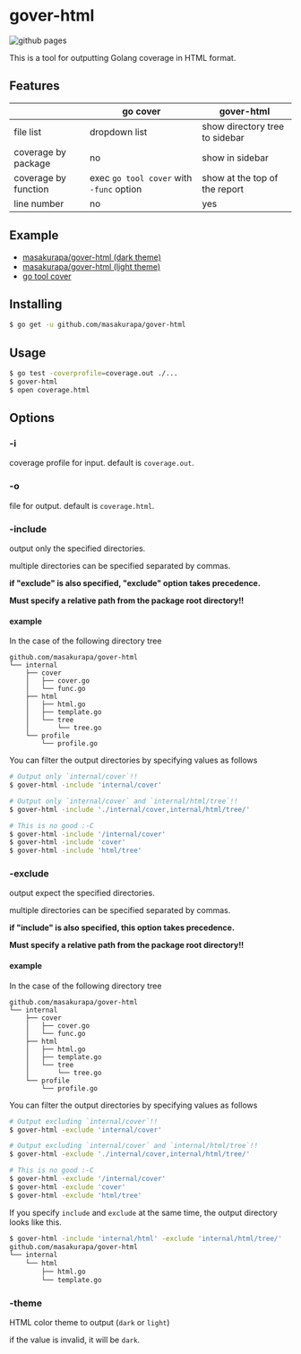 # gover-html

![github pages](https://github.com/masakurapa/gover-html/workflows/github%20pages/badge.svg)

This is a tool for outputting Golang coverage in HTML format.

## Features

|   | go cover | gover-html|
|---|---|---|
| file list | dropdown list | show directory tree to sidebar |
| coverage by package | no | show in sidebar |
| coverage by function | exec `go tool cover` with `-func` option | show at the top of the report |
| line number | no | yes |

## Example
- [masakurapa/gover-html (dark theme)](https://masakurapa.github.io/gover-html/gover-html_dark.html)
- [masakurapa/gover-html (light theme)](https://masakurapa.github.io/gover-html/gover-html_light.html)
- [go tool cover](https://masakurapa.github.io/gover-html/go-tool-cover.html)

## Installing

```sh
$ go get -u github.com/masakurapa/gover-html
```

## Usage

```sh
$ go test -coverprofile=coverage.out ./...
$ gover-html
$ open coverage.html
```

## Options
### -i
coverage profile for input. default is `coverage.out`.

### -o
file for output. default is `coverage.html`.

### -include
output only the specified directories.

multiple directories can be specified separated by commas.

**if "exclude" is also specified, "exclude" option takes precedence.**

**Must specify a relative path from the package root directory!!**

#### example
In the case of the following directory tree

```
github.com/masakurapa/gover-html
└── internal
    ├── cover
    │   ├── cover.go
    │   └── func.go
    ├── html
    │   ├── html.go
    │   ├── template.go
    │   └── tree
    │       └── tree.go
    └── profile
        └── profile.go
```

You can filter the output directories by specifying values as follows

```sh
# Output only `internal/cover`!!
$ gover-html -include 'internal/cover'

# Output only `internal/cover` and `internal/html/tree`!!
$ gover-html -include './internal/cover,internal/html/tree/'

# This is no good :-C
$ gover-html -include '/internal/cover'
$ gover-html -include 'cover'
$ gover-html -include 'html/tree'
```

### -exclude
output expect the specified directories.

multiple directories can be specified separated by commas.

**if "include" is also specified, this option takes precedence.**

**Must specify a relative path from the package root directory!!**

#### example
In the case of the following directory tree

```
github.com/masakurapa/gover-html
└── internal
    ├── cover
    │   ├── cover.go
    │   └── func.go
    ├── html
    │   ├── html.go
    │   ├── template.go
    │   └── tree
    │       └── tree.go
    └── profile
        └── profile.go
```

You can filter the output directories by specifying values as follows

```sh
# Output excluding `internal/cover`!!
$ gover-html -exclude 'internal/cover'

# Output excluding `internal/cover` and `internal/html/tree`!!
$ gover-html -exclude './internal/cover,internal/html/tree/'

# This is no good :-C
$ gover-html -exclude '/internal/cover'
$ gover-html -exclude 'cover'
$ gover-html -exclude 'html/tree'
```

If you specify `include` and `exclude` at the same time, the output directory looks like this.

```sh
$ gover-html -include 'internal/html' -exclude 'internal/html/tree/'
github.com/masakurapa/gover-html
└── internal
    └── html
        ├── html.go
        └── template.go
```

### -theme
HTML color theme to output (`dark` or `light`)

if the value is invalid, it will be `dark`.
